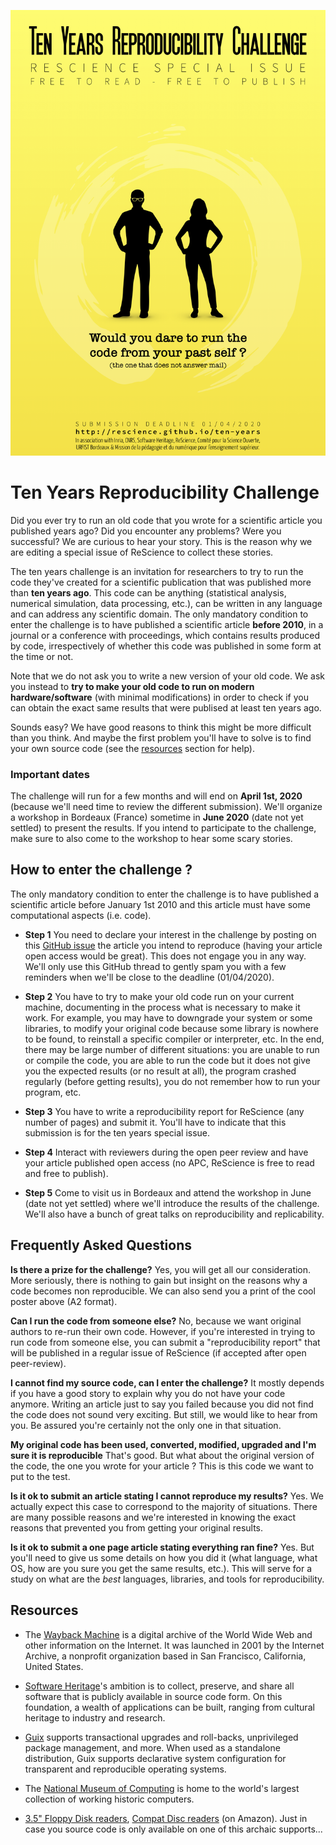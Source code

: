 [![](./ten-years-challenge.png)](./ten-years-challenge.pdf)

# Ten Years Reproducibility Challenge

Did you ever try to run an old code that you wrote for a scientific article you
published years ago? Did you encounter any problems? Were you successful?
We are curious to hear your story. This is the reason why we are
editing a special issue of ReScience to collect these stories.

The ten years challenge is an invitation for researchers to try to run the code
they've created for a scientific publication that was published more than **ten
years ago**. This code can be anything (statistical analysis, numerical
simulation, data processing, etc.), can be written in any language and can
address any scientific domain. The only mandatory condition to enter the
challenge is to have published a scientific article **before 2010**, in a
journal or a conference with proceedings, which contains results produced by
code, irrespectively of whether this code was published in some form at the
time or not.

Note that we do not ask you to write a new version of your old code. We ask you
instead to **try to make your old code to run on modern hardware/software**
(with minimal modifications) in order to check if you can obtain the exact same
results that were publised at least ten years ago.

Sounds easy? We have good reasons to think this might be more difficult than you
think. And maybe the first problem you'll have to solve is to find your own source
code (see the [resources](#resources) section for help).


### Important dates

The challenge will run for a few months and will end on **April 1st, 2020**
(because we'll need time to review the different submission). We'll organize a
workshop in Bordeaux (France) sometime in **June 2020** (date not yet settled)
to present the results. If you intend to participate to the challenge, make
sure to also come to the workshop to hear some scary stories.


## How to enter the challenge ?

The only mandatory condition to enter the challenge is to have published a
scientific article before January 1st 2010 and this article must have some
computational aspects (i.e. code).

* **Step 1** You need to declare your interest in the challenge by posting on
  this [GitHub issue]() the article you intend to reproduce (having your
  article open access would be great). This does not engage you in any way.
  We'll only use this GitHub thread to gently spam you with a few reminders
  when we'll be close to the deadline (01/04/2020).

* **Step 2** You have to try to make your old code run on your current
  machine, documenting in the process what is necessary to make it work. For
  example, you may have to downgrade your system or some libraries, to modify
  your original code because some library is nowhere to be found, to reinstall a
  specific compiler or interpreter, etc. In the end, there may be large number
  of different situations: you are unable to run or compile the code, you are
  able to run the code but it does not give you the expected results (or no
  result at all), the program crashed regularly (before getting results), you
  do not remember how to run your program, etc.

* **Step 3** You have to write a reproducibility report for ReScience (any
  number of pages) and submit it. You'll have to indicate that this submission
  is for the ten years special issue.

* **Step 4** Interact with reviewers during the open peer review and have your
  article published open access (no APC, ReScience is free to read and free to
  publish).

* **Step 5** Come to visit us in Bordeaux and attend the workshop in June (date
  not yet settled) where we'll introduce the results of the challenge. We'll
  also have a bunch of great talks on reproducibility and replicability.


## Frequently Asked Questions

**Is there a prize for the challenge?** Yes, you will get all our
consideration. More seriously, there is nothing to gain but insight on
the reasons why a code becomes non reproducible. We can also send you a print of
the cool poster above (A2 format).

**Can I run the code from someone else?** No, because we want original authors
to re-run their own code. However, if you're interested in trying to run code
from someone else, you can submit a "reproducibility report" that will be
published in a regular issue of ReScience (if accepted after open peer-review).

**I cannot find my source code, can I enter the challenge?** It mostly depends
if you have a good story to explain why you do not have your code anymore.
Writing an article just to say you failed because you did not find the code
does not sound very exciting. But still, we would like to hear from you. Be
assured you're certainly not the only one in that situation.

**My original code has been used, converted, modified, upgraded and I'm sure it
is reproducible** That's good. But what about the original version of the code,
the one you wrote for your article ? This is this code we want to put to the
test.

**Is it ok to submit an article stating I cannot reproduce my results?**
Yes. We actually expect this case to correspond to the majority of
situations. There are many possible reasons and we're interested in knowing
the exact reasons that prevented you from getting your original results.

**Is it ok to submit a one page article stating everything ran fine?**
Yes. But you'll need to give us some details on how you did it (what language,
what OS, how are you sure you get the same results, etc.). This will serve for
a study on what are the *best* languages, libraries, and tools for reproducibility.


## Resources

* The [Wayback Machine](https://archive.org/) is a digital archive of the World
  Wide Web and other information on the Internet. It was launched in 2001 by
  the Internet Archive, a nonprofit organization based in San Francisco,
  California, United States.
  
* [Software Heritage](https://www.softwareheritage.org)'s ambition is to collect,
  preserve, and share all software that is publicly available in source code
  form. On this foundation, a wealth of applications can be built, ranging from
  cultural heritage to industry and research.
  
* [Guix](https://guix.gnu.org/) supports transactional upgrades and roll-backs,
  unprivileged package management, and more. When used as a standalone
  distribution, Guix supports declarative system configuration for transparent
  and reproducible operating systems.
  
* The [National Museum of Computing](https://www.tnmoc.org/) is home to the
  world's largest collection of working historic computers.

* [3.5" Floppy Disk
  readers](https://www.amazon.com/floppy-disk-reader/s?k=floppy+disk+reader),
  [Compat Disc readers](https://www.amazon.com/usb-cd-reader/s?k=usb+cd+reader)
  (on Amazon). Just in case you source code is only available on one of this
  archaic supports...
